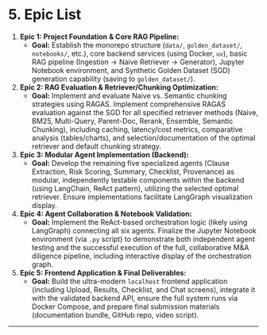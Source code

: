 # 5. Epic List

1.  **Epic 1: Project Foundation & Core RAG Pipeline:**
    * **Goal:** Establish the monorepo structure (`data/`, `golden_dataset/`, `notebooks/`, etc.), core backend services (using Docker, `uv`), basic RAG pipeline (Ingestion -> Naive Retriever -> Generator), Jupyter Notebook environment, and Synthetic Golden Dataset (SGD) generation capability (saving to `golden_dataset/`).
2.  **Epic 2: RAG Evaluation & Retriever/Chunking Optimization:**
    * **Goal:** Implement and evaluate Naive vs. Semantic chunking strategies using RAGAS. Implement comprehensive RAGAS evaluation against the SGD for all specified retriever methods (Naive, BM25, Multi-Query, Parent-Doc, Rerank, Ensemble, Semantic Chunking), including caching, latency/cost metrics, comparative analysis (tables/charts), and selection/documentation of the optimal retriever and default chunking strategy.
3.  **Epic 3: Modular Agent Implementation (Backend):**
    * **Goal:** Develop the remaining five specialized agents (Clause Extraction, Risk Scoring, Summary, Checklist, Provenance) as modular, independently testable components within the backend (using LangChain, ReAct pattern), utilizing the selected optimal retriever. Ensure implementations facilitate LangGraph visualization display.
4.  **Epic 4: Agent Collaboration & Notebook Validation:**
    * **Goal:** Implement the ReAct-based orchestration logic (likely using LangGraph) connecting all six agents. Finalize the Jupyter Notebook environment (via `.py` script) to demonstrate both independent agent testing and the successful execution of the full, collaborative M&A diligence pipeline, including interactive display of the orchestration graph.
5.  **Epic 5: Frontend Application & Final Deliverables:**
    * **Goal:** Build the ultra-modern `localhost` frontend application (including Upload, Results, Checklist, and Chat screens), integrate it with the validated backend API, ensure the full system runs via Docker Compose, and prepare final submission materials (documentation bundle, GitHub repo, video script).

---
